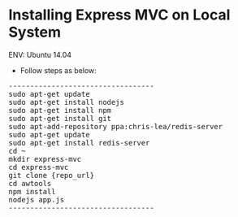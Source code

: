 Installing Express MVC on Local System
==================================
ENV: Ubuntu 14.04
- Follow steps as below:
<pre>
----------------------------------
sudo apt-get update
sudo apt-get install nodejs
sudo apt-get install npm
sudo apt-get install git
sudo apt-add-repository ppa:chris-lea/redis-server
sudo apt-get update
sudo apt-get install redis-server
cd ~
mkdir express-mvc
cd express-mvc
git clone {repo_url}
cd awtools
npm install
nodejs app.js
----------------------------------
</pre>
